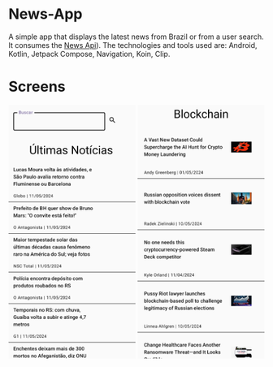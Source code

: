 # News-App

A simple app that displays the latest news from Brazil or from a user search.
It consumes the [News Api](https://newsapi.org/)).
The technologies and tools used are: Android, Kotlin, Jetpack Compose, Navigation, Koin, Clip.

# Screens

<img src="./screenshots/screen1.jpg" alt="screen1" width="250" height="500"/>

<img src="./screenshots/screen2.jpg" alt="screen2" width="250" height="500"/>

